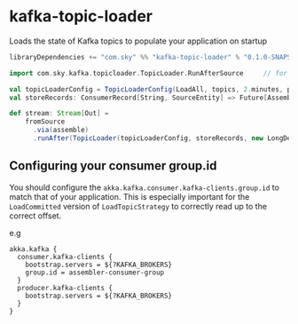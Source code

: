 # kafka-topic-loader
Loads the state of Kafka topics to populate your application on startup

```scala
libraryDependencies += "com.sky" %% "kafka-topic-loader" % "0.1.0-SNAPSHOT"
```

```scala
import com.sky.kafka.topicloader.TopicLoader.RunAfterSource     // for #runAfter

val topicLoaderConfig = TopicLoaderConfig(LoadAll, topics, 2.minutes, parallelism = 2)
val storeRecords: ConsumerRecord[String, SourceEntity] => Future[AssembledEntity] = {/* store records in akka.Actor */}

def stream: Stream[Out] =
    fromSource
      .via(assemble)
      .runAfter(TopicLoader(topicLoaderConfig, storeRecords, new LongDeserializer))

```

## Configuring your consumer group.id

You should configure the `akka.kafka.consumer.kafka-clients.group.id` to match that of your application.
This is especially important for the `LoadCommitted` version of `LoadTopicStrategy` to correctly
read up to the correct offset.

e.g
```
akka.kafka {
  consumer.kafka-clients {
    bootstrap.servers = ${?KAFKA_BROKERS}
    group.id = assembler-consumer-group
  }
  producer.kafka-clients {
    bootstrap.servers = ${?KAFKA_BROKERS}
  }
}
```